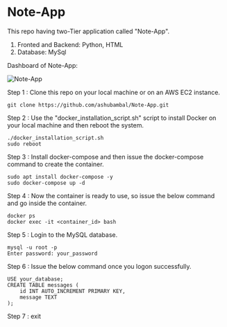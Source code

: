 # Note-App
This repo having two-Tier application called "Note-App".

1. Fronted and Backend: Python, HTML
2. Database: MySql

Dashboard of Note-App:

![Note-App](https://github.com/ashubambal/Note-App/assets/92073828/5543408f-2d28-4a3b-86bd-dc0cfb5d5989)

Step 1 : Clone this repo on your local machine or on an AWS EC2 instance.

	git clone https://github.com/ashubambal/Note-App.git

Step 2 : Use the "docker_installation_script.sh" script to install Docker on your local machine and then reboot the system.

	./docker_installation_script.sh
 	sudo reboot

Step 3 : Install docker-compose and then issue the docker-compose command to create the container.

	sudo apt install docker-compose -y
 	sudo docker-compose up -d

Step 4 : Now the container is ready to use, so issue the below command and go inside the container.
  
  	docker ps
	docker exec -it <container_id> bash
 	
Step 5 : Login to the MySQL database.

  	mysql -u root -p
	Enter password: your_password
	
Step 6 : Issue the below command once you logon successfully.
 
	USE your_database;
	CREATE TABLE messages (
	    id INT AUTO_INCREMENT PRIMARY KEY,
	    message TEXT
	);

Step 7 : exit
